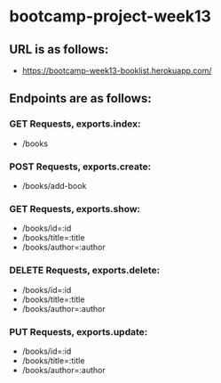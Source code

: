 # bootcamp-project-week13

## URL is as follows:

-   https://bootcamp-week13-booklist.herokuapp.com/

## Endpoints are as follows:

### GET Requests, exports.index:

-   /books

### POST Requests, exports.create:

-   /books/add-book

### GET Requests, exports.show:

-   /books/id=:id
-   /books/title=:title
-   /books/author=:author

### DELETE Requests, exports.delete:

-   /books/id=:id
-   /books/title=:title
-   /books/author=:author

### PUT Requests, exports.update:

-   /books/id=:id
-   /books/title=:title
-   /books/author=:author
